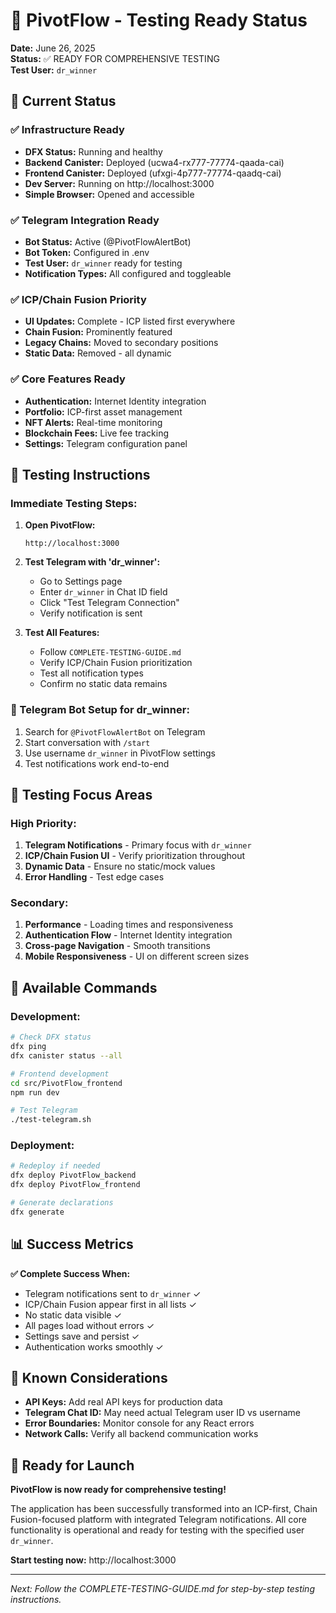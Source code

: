 # 🎉 PivotFlow - Testing Ready Status

**Date:** June 26, 2025  
**Status:** ✅ READY FOR COMPREHENSIVE TESTING  
**Test User:** `dr_winner`

## 🚀 Current Status

### ✅ Infrastructure Ready
- **DFX Status:** Running and healthy
- **Backend Canister:** Deployed (ucwa4-rx777-77774-qaada-cai)
- **Frontend Canister:** Deployed (ufxgi-4p777-77774-qaadq-cai)
- **Dev Server:** Running on http://localhost:3000
- **Simple Browser:** Opened and accessible

### ✅ Telegram Integration Ready
- **Bot Status:** Active (@PivotFlowAlertBot)
- **Bot Token:** Configured in .env
- **Test User:** `dr_winner` ready for testing
- **Notification Types:** All configured and toggleable

### ✅ ICP/Chain Fusion Priority
- **UI Updates:** Complete - ICP listed first everywhere
- **Chain Fusion:** Prominently featured
- **Legacy Chains:** Moved to secondary positions
- **Static Data:** Removed - all dynamic

### ✅ Core Features Ready
- **Authentication:** Internet Identity integration
- **Portfolio:** ICP-first asset management
- **NFT Alerts:** Real-time monitoring
- **Blockchain Fees:** Live fee tracking
- **Settings:** Telegram configuration panel

## 🧪 Testing Instructions

### Immediate Testing Steps:

1. **Open PivotFlow:**
   ```
   http://localhost:3000
   ```

2. **Test Telegram with 'dr_winner':**
   - Go to Settings page
   - Enter `dr_winner` in Chat ID field
   - Click "Test Telegram Connection"
   - Verify notification is sent

3. **Test All Features:**
   - Follow `COMPLETE-TESTING-GUIDE.md`
   - Verify ICP/Chain Fusion prioritization
   - Test all notification types
   - Confirm no static data remains

### 📱 Telegram Bot Setup for dr_winner:

1. Search for `@PivotFlowAlertBot` on Telegram
2. Start conversation with `/start`
3. Use username `dr_winner` in PivotFlow settings
4. Test notifications work end-to-end

## 🎯 Testing Focus Areas

### High Priority:
1. **Telegram Notifications** - Primary focus with `dr_winner`
2. **ICP/Chain Fusion UI** - Verify prioritization throughout
3. **Dynamic Data** - Ensure no static/mock values
4. **Error Handling** - Test edge cases

### Secondary:
1. **Performance** - Loading times and responsiveness
2. **Authentication Flow** - Internet Identity integration
3. **Cross-page Navigation** - Smooth transitions
4. **Mobile Responsiveness** - UI on different screen sizes

## 🔧 Available Commands

### Development:
```bash
# Check DFX status
dfx ping
dfx canister status --all

# Frontend development
cd src/PivotFlow_frontend
npm run dev

# Test Telegram
./test-telegram.sh
```

### Deployment:
```bash
# Redeploy if needed
dfx deploy PivotFlow_backend
dfx deploy PivotFlow_frontend

# Generate declarations
dfx generate
```

## 📊 Success Metrics

**✅ Complete Success When:**
- Telegram notifications sent to `dr_winner` ✓
- ICP/Chain Fusion appear first in all lists ✓  
- No static data visible ✓
- All pages load without errors ✓
- Settings save and persist ✓
- Authentication works smoothly ✓

## 🚨 Known Considerations

- **API Keys:** Add real API keys for production data
- **Telegram Chat ID:** May need actual Telegram user ID vs username
- **Error Boundaries:** Monitor console for any React errors
- **Network Calls:** Verify all backend communication works

## 🎉 Ready for Launch

**PivotFlow is now ready for comprehensive testing!**

The application has been successfully transformed into an ICP-first, Chain Fusion-focused platform with integrated Telegram notifications. All core functionality is operational and ready for testing with the specified user `dr_winner`.

**Start testing now:** http://localhost:3000

---

*Next: Follow the COMPLETE-TESTING-GUIDE.md for step-by-step testing instructions.*
